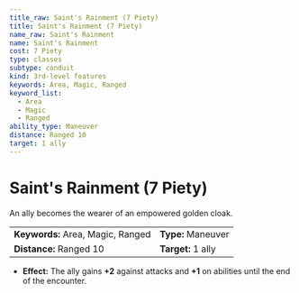 ```yaml
---
title_raw: Saint's Rainment (7 Piety)
title: Saint's Rainment (7 Piety)
name_raw: Saint's Rainment
name: Saint's Rainment
cost: 7 Piety
type: classes
subtype: conduit
kind: 3rd-level features
keywords: Area, Magic, Ranged
keyword_list:
  - Area
  - Magic
  - Ranged
ability_type: Maneuver
distance: Ranged 10
target: 1 ally
---
```


# Saint's Rainment (7 Piety)

An ally becomes the wearer of an empowered golden cloak.

|                                   |                    |
| :-------------------------------- | :----------------- |
| **Keywords:** Area, Magic, Ranged | **Type:** Maneuver |
| **Distance:** Ranged 10           | **Target:** 1 ally |

- **Effect:** The ally gains **+2** against attacks and **+1** on abilities until the end of the encounter.
